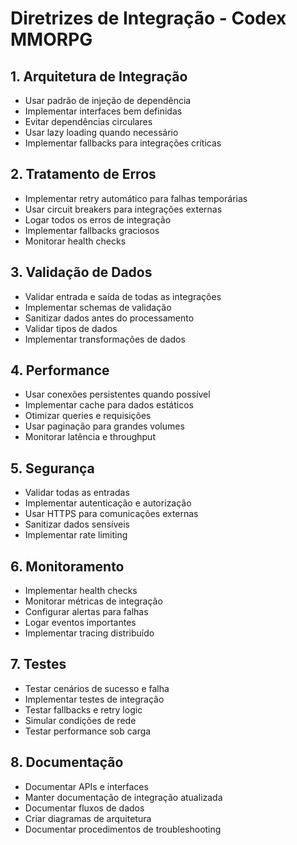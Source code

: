 # Diretrizes de Integração - Codex MMORPG

## 1. Arquitetura de Integração
- Usar padrão de injeção de dependência
- Implementar interfaces bem definidas
- Evitar dependências circulares
- Usar lazy loading quando necessário
- Implementar fallbacks para integrações críticas

## 2. Tratamento de Erros
- Implementar retry automático para falhas temporárias
- Usar circuit breakers para integrações externas
- Logar todos os erros de integração
- Implementar fallbacks graciosos
- Monitorar health checks

## 3. Validação de Dados
- Validar entrada e saída de todas as integrações
- Implementar schemas de validação
- Sanitizar dados antes do processamento
- Validar tipos de dados
- Implementar transformações de dados

## 4. Performance
- Usar conexões persistentes quando possível
- Implementar cache para dados estáticos
- Otimizar queries e requisições
- Usar paginação para grandes volumes
- Monitorar latência e throughput

## 5. Segurança
- Validar todas as entradas
- Implementar autenticação e autorização
- Usar HTTPS para comunicações externas
- Sanitizar dados sensíveis
- Implementar rate limiting

## 6. Monitoramento
- Implementar health checks
- Monitorar métricas de integração
- Configurar alertas para falhas
- Logar eventos importantes
- Implementar tracing distribuído

## 7. Testes
- Testar cenários de sucesso e falha
- Implementar testes de integração
- Testar fallbacks e retry logic
- Simular condições de rede
- Testar performance sob carga

## 8. Documentação
- Documentar APIs e interfaces
- Manter documentação de integração atualizada
- Documentar fluxos de dados
- Criar diagramas de arquitetura
- Documentar procedimentos de troubleshooting
